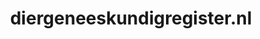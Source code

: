 ---
layout: post
title: "diergeneeskundigregister.nl"
internal_url: "/dutchgov/diergeneeskundigregister.nl.html"
subdomains_count: 2
all_subdomains_count: 2
urls_count: 2
ssl_rank: 100
http_rank: 75
url_link: /data/diergeneeskundigregister.nl/urls.txt
all_subdomains_link: /data/diergeneeskundigregister.nl/all_subdomains.txt
subdomains_link: /data/diergeneeskundigregister.nl/subdomains.txt
categories: dutchgov
---